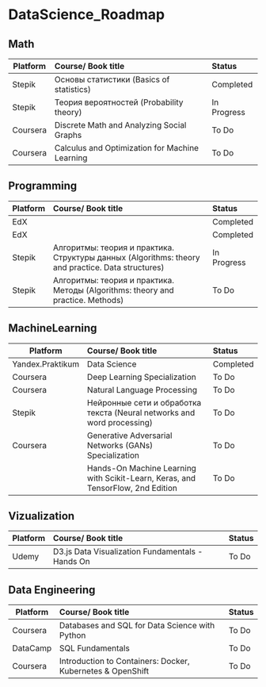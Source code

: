 # DataScience_Roadmap

## Math
| Platform      | Course/ Book title                         |    Status|
| ------------- |:-------------------------------------------| :--------|
| Stepik        | Основы статистики (Basics of statistics)   |Completed |
| Stepik        | Теория вероятностей (Probability theory)   |In Progress|
| Coursera      | Discrete Math and Analyzing Social Graphs  | To Do    |
| Coursera      | Calculus and Optimization for Machine Learning | To Do    |

## Programming
| Platform      | Course/ Book title                         |    Status|
| ------------- |:-------------------------------------------| :--------|
| EdX           |                                            |Completed |
| EdX           |                                            |Completed |
| Stepik        |Алгоритмы: теория и практика. Структуры данных  (Algorithms: theory and practice. Data structures) |In Progress |
| Stepik        |Алгоритмы: теория и практика. Методы (Algorithms: theory and practice. Methods) |To Do|

## MachineLearning
| Platform      | Course/ Book title                         |    Status|
| ------------- |:-------------------------------------------| :--------|
| Yandex.Praktikum| Data Science|Completed |
| Coursera |Deep Learning Specialization |To Do |
| Coursera |Natural Language Processing|To Do |
| Stepik |Нейронные сети и обработка текста (Neural networks and word processing)|To Do |
| Coursera | Generative Adversarial Networks (GANs) Specialization|To Do |
||Hands-On Machine Learning with Scikit-Learn, Keras, and TensorFlow, 2nd Edition |To Do |

## Vizualization
| Platform      | Course/ Book title                         |    Status|
| ------------- |:-------------------------------------------| :--------|
|Udemy|D3.js Data Visualization Fundamentals - Hands On|To Do|


## Data Engineering
| Platform      | Course/ Book title                         |    Status|
| ------------- |:-------------------------------------------| :--------|
| Coursera |Databases and SQL for Data Science with Python |To Do |
|DataCamp|SQL Fundamentals |To Do |
| Coursera |Introduction to Containers: Docker, Kubernetes & OpenShift |To Do |
